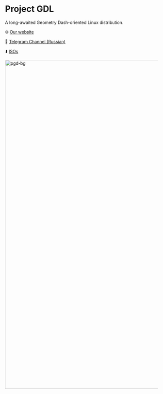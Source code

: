 # Project GDL

A long-awaited Geometry Dash-oriented Linux distribution.


🌐 [Our website](https://projectgdl.site)

💬 [Telegram Channel (Russian)](https://t.me/ProjectGDL)

⬇️ [ISOs](https://t.me/projectgdliso)


<img width="1920" height="1080" alt="pgd-bg" src="https://github.com/user-attachments/assets/c4f068ac-04a3-4347-b396-61f5d7b40de3" />

